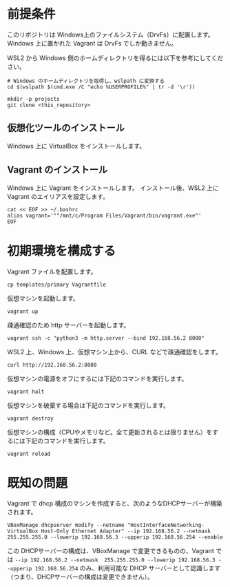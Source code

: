 # 前提条件

このリポジトリは Windows上のファイルシステム（DrvFs）に配置します。
Windows 上に置かれた Vagrant は DrvFs でしか動きません。

WSL2 から Windows 側のホームディレクトリを得るには以下を参考にしてください。

```
# Windows のホームディレクトリを取得し、wslpath に変換する
cd $(wslpath $(cmd.exe /C "echo %USERPROFILE%" | tr -d '\r'))

mkdir -p projects
git clone <this_repository>
```


## 仮想化ツールのインストール

Windows 上に VirtualBox をインストールします。

## Vagrant のインストール

Windows 上に Vagrant をインストールします。
インストール後、WSL2 上に Vagrant のエイリアスを設定します。

```
cat << EOF >> ~/.bashrc
alias vagrant='""/mnt/c/Program Files/Vagrant/bin/vagrant.exe"'
EOF
```

# 初期環境を構成する

Vagrant ファイルを配置します。

```
cp templates/primary Vagrantfile
```

仮想マシンを起動します。

```
vagrant up
```

疎通確認のため http サーバーを起動します。

```
vagrant ssh -c "python3 -m http.server --bind 192.168.56.2 8080"
```

WSL2 上、Windows 上、仮想マシン上から、CURL などで疎通確認をします。

```
curl http://192.168.56.2:8080
```

仮想マシンの電源をオフにするには下記のコマンドを実行します。

```
vagrant halt
```


仮想マシンを破棄する場合は下記のコマンドを実行します。

```
vagrant destroy
```

仮想マシンの構成（CPUやメモリなど。全て更新されるとは限りません）をするには下記のコマンドを実行します。

```
vagrant reload
```


# 既知の問題

Vagrant で dhcp 構成のマシンを作成すると、次のようなDHCPサーバーが構築されます。

```
VBoxManage dhcpserver modify --netname "HostInterfaceNetworking-VirtualBox Host-Only Ethernet Adapter" --ip 192.168.56.2 --netmask  255.255.255.0 --lowerip 192.168.56.3 --upperip 192.168.56.254 --enable
```

この DHCPサーバーの構成は、VBoxManage で変更できるものの、Vagrant では `--ip 192.168.56.2 --netmask  255.255.255.0 --lowerip 192.168.56.3 --upperip 192.168.56.254` のみ、利用可能な DHCP サーバーとして認識します（つまり、DHCPサーバーの構成は変更できません）。
